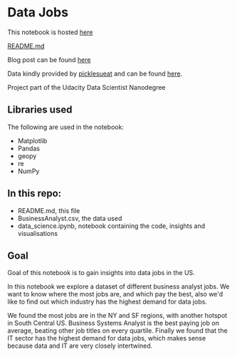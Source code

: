 # Data Jobs

This notebook is hosted [here](https://github.com/sijmenw/data-analyst-jobs-us)

[README.md](https://github.com/sijmenw/data-analyst-jobs-us/blob/master/README.md)

Blog post can be found [here](https://medium.com/@sijmenvdw/data-jobs-in-the-us-714d0b399584)

Data kindly provided by [picklesueat](https://github.com/picklesueat) and can be found [here](https://github.com/picklesueat/data_jobs_data/blob/master/BusinessAnalyst.csv).

Project part of the Udacity Data Scientist Nanodegree

## Libraries used

The following are used in the notebook:

- Matplotlib
- Pandas
- geopy
- re
- NumPy

## In this repo:

- README.md, this file
- BusinessAnalyst.csv, the data used
- data_science.ipynb, notebook containing the code, insights and visualisations

## Goal

Goal of this notebook is to gain insights into data jobs in the US.

In this notebook we explore a dataset of different business analyst jobs. We want to know where the most jobs are, and which pay the best, also we'd like to find out which industry has the highest demand for data jobs.

We found the most jobs are in the NY and SF regions, with another hotspot in South Central US. Business Systems Analyst is the best paying job on average, beating other job titles on every quartile. Finally we found that the IT sector has the highest demand for data jobs, which makes sense because data and IT are very closely intertwined.